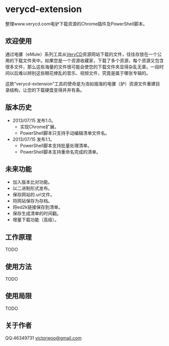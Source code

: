 verycd-extension
================

整理www.verycd.com电驴下载资源的Chrome插件及PowerShell脚本。

欢迎使用
--------
通过电骡（eMule）系列工具从[VeryCD](http://www.verycd.com "VeryCD")资源网站下载的文件，往往存放在一个公用的下载文件夹中。如果您是一个资源收藏家，下载了多个资源，每个资源又包含很多文件，那么这些海量的文件很可能会使您的下载文件夹显得杂乱无章。一段时间以后难以辨别这些眼花缭乱的音乐、视频文件，究竟是属于哪张专辑的。

这款“verycd-extension”工具的使命是为浩如烟海的电骡（驴）资源文件重建目录结构，让您的下载硬盘变得井井有条。

版本历史
--------
* 2013/07/15 发布1.0。
	* 实现Chrome扩展。
	* PowerShell脚本只支持手动编辑清单文件名。
* 2013/07/15 发布1.1。
	* PowerShell脚本支持批量处理清单。
	* PowerShell脚本支持重命名完成的清单。

未来功能
--------
* 加入版本比对功能。
* 以二进制形式发布。
* 保存网站的.url文件。
* 将网站保存为存档。
* 将ed2k链接保存到清单。
* 保存生成清单的时间戳。
* 增量下载功能（高级）。

工作原理
--------
TODO

使用方法
--------
TODO

使用局限
--------
TODO

关于作者
--------
QQ:46349731
[victorwoo@gmail.com](mailto:victorwoo@gmail.com "电子邮件")